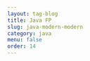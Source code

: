 ```yaml
---
layout: tag-blog
title: Java FP
slug: java-modern-modern
category: java
menu: false
order: 14
---
```


